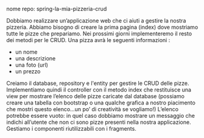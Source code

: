 

nome repo: spring-la-mia-pizzeria-crud

Dobbiamo realizzare un’applicazione web che ci aiuti a gestire la nostra pizzeria.
Abbiamo bisogno di creare la prima pagina (index) dove mostriamo tutte le pizze che prepariamo.
Nei prossimi giorni implementeremo il resto dei metodi per le CRUD.
Una pizza avrà le seguenti informazioni :
- un nome
- una descrizione
- una foto (url)
- un prezzo

Creiamo il database, repository e l'entity per gestire le CRUD delle pizze.
Implementiamo  quindi il controller con il metodo index che restituisce una view per mostrare l’elenco delle pizze caricate dal database (possiamo creare una tabella con bootstrap o una qualche grafica a nostro piacimento che mostri questo elenco...un po’ di creatività se vogliamo!)
L’elenco potrebbe essere vuoto: in quel caso dobbiamo mostrare un messaggio che indichi all’utente che non ci sono pizze presenti nella nostra applicazione.
Gestiamo i componenti riutilizzabili con i fragments.